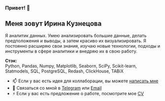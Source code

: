 ### Привет! 👋

## Меня зовут Ирина Кузнецова

Я аналитик данных. Умею анализировать большие данные, делать предположения и выводы, а затем красиво их визуализировать. Я постоянно расширяю свои знания, изучаю новые технологии, подходы и инструменты в сфере аналитики и внедряю их в свою работу.

**Стэк:**  
Python, Pandas, Numpy, Matplotlib, Seaborn, SciPy, Scikit-learn, Statmodels, SQL, PostgreSQL, Redash, ClickHouse, TABiX   

- 📫 Если у вас есть идея для коллаборации, вы можете [написать мне](mailto:irene.kuznecova@gmail.com)
- 💬 Связаться со мной в [Telegram](https://t.me/cenzukari) или [Email](mailto:irene.kuznecova@gmail.com)
- ⚡ Если у вас есть предложение о работе, посмотрите мое [CV](https://hh.ru/resume/336b0c8fff0c61e0910039ed1f55464a56746b)
